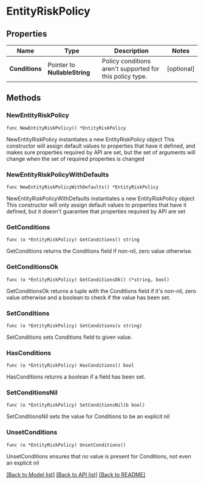 # EntityRiskPolicy

## Properties

Name | Type | Description | Notes
------------ | ------------- | ------------- | -------------
**Conditions** | Pointer to **NullableString** | Policy conditions aren&#39;t supported for this policy type. | [optional] 

## Methods

### NewEntityRiskPolicy

`func NewEntityRiskPolicy() *EntityRiskPolicy`

NewEntityRiskPolicy instantiates a new EntityRiskPolicy object
This constructor will assign default values to properties that have it defined,
and makes sure properties required by API are set, but the set of arguments
will change when the set of required properties is changed

### NewEntityRiskPolicyWithDefaults

`func NewEntityRiskPolicyWithDefaults() *EntityRiskPolicy`

NewEntityRiskPolicyWithDefaults instantiates a new EntityRiskPolicy object
This constructor will only assign default values to properties that have it defined,
but it doesn't guarantee that properties required by API are set

### GetConditions

`func (o *EntityRiskPolicy) GetConditions() string`

GetConditions returns the Conditions field if non-nil, zero value otherwise.

### GetConditionsOk

`func (o *EntityRiskPolicy) GetConditionsOk() (*string, bool)`

GetConditionsOk returns a tuple with the Conditions field if it's non-nil, zero value otherwise
and a boolean to check if the value has been set.

### SetConditions

`func (o *EntityRiskPolicy) SetConditions(v string)`

SetConditions sets Conditions field to given value.

### HasConditions

`func (o *EntityRiskPolicy) HasConditions() bool`

HasConditions returns a boolean if a field has been set.

### SetConditionsNil

`func (o *EntityRiskPolicy) SetConditionsNil(b bool)`

 SetConditionsNil sets the value for Conditions to be an explicit nil

### UnsetConditions
`func (o *EntityRiskPolicy) UnsetConditions()`

UnsetConditions ensures that no value is present for Conditions, not even an explicit nil

[[Back to Model list]](../README.md#documentation-for-models) [[Back to API list]](../README.md#documentation-for-api-endpoints) [[Back to README]](../README.md)


